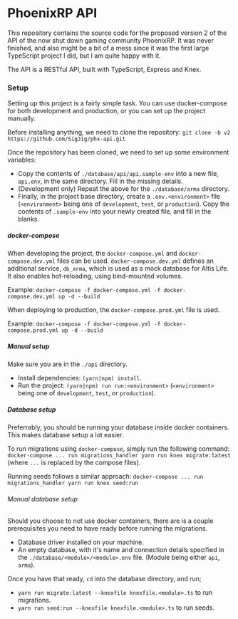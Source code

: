 
# PhoenixRP API

This repository contains the source code for the proposed version 2 of the API of the now shut down gaming community PhoenixRP.
It was never finished, and also might be a bit of a mess since it was the first large TypeScript project I did, but I am quite happy with it.

The API is a RESTful API, built with TypeScript, Express and Knex.

### Setup

Setting up this project is a fairly simple task.
You can use docker-compose for both development and production, or you can set up the project manually.

Before installing anything, we need to clone the repository:
```git clone -b v2 https://github.com/SigJig/phx-api.git```

Once the repository has been cloned, we need to set up some environment variables:
* Copy the contents of `./database/api/api.sample-env` into a new file, `api.env`, in the same directory. Fill in the missing details.
* (Development only) Repeat the above for the `./database/arma` directory.
* Finally, in the project base directory, create a `.env.<environment>` file (`<environment>` being one of `development`, `test`, or `production`). Copy the contents of `.sample-env` into your newly created file, and fill in the blanks.

##### docker-compose

When developing the project, the `docker-compose.yml` and `docker-compose.dev.yml` files can be used.
`docker-compose.dev.yml` defines an additional service, `db_arma`, which is used as a mock database for Altis Life.
It also enables hot-reloading, using bind-mounted volumes.

Example: `docker-compose -f docker-compose.yml -f docker-compose.dev.yml up -d --build`

When deploying to production, the `docker-compose.prod.yml` file is used.

Example: `docker-compose -f docker-compose.yml -f docker-compose.prod.yml up -d --build`

##### Manual setup

Make sure you are in the `./api` directory.

* Install dependencies: `(yarn|npm) install`.
* Run the project: `(yarn|npm) run run:<environment>` (`<environment>` being one of `development`, `test`, or `production`).

##### Database setup

Preferrably, you should be running your database inside docker containers. This makes database setup a lot easier.

To run migrations using `docker-compose`, simply run the following command:
```docker-compose ... run migrations_handler yarn run knex migrate:latest``` (where `...` is replaced by the compose files).

Running seeds follows a similar approach:
```docker-compose ... run migrations_handler yarn run knex seed:run```

###### Manual database setup

Should you choose to not use docker containers, there are is a couple prerequisites you need to have ready before running the migrations.
* Database driver installed on your machine.
* An empty database, with it's name and connection details specified in the `./database/<module>/<module>.env` file. (Module being either `api`, `arma`).

Once you have that ready, `cd` into the database directory, and run;
* `yarn run migrate:latest --knexfile knexfile.<module>.ts` to run migrations.
* `yarn run seed:run --knexfile knexfile.<module>.ts` to run seeds.

